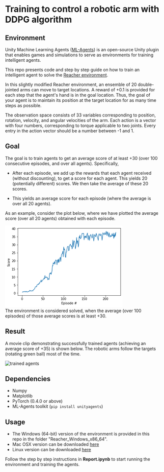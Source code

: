# Training to control a robotic arm with DDPG algorithm

## Environment
Unity Machine Learning Agents ([ML-Agents](https://github.com/Unity-Technologies/ml-agents)) is an open-source Unity plugin that enables games and simulations to serve as environments for training intelligent agents. 

This repo presents code and step by step guide on how to train an intelligent agent to solve the [Reacher environment](https://github.com/Unity-Technologies/ml-agents/blob/master/docs/Learning-Environment-Examples.md#reacher).

In this slightly modified Reacher environment, an ensemble of 20 double-jointed arms can move to target locations. A reward of +0.1 is provided for each step that the agent's hand is in the goal location. Thus, the goal of your agent is to maintain its position at the target location for as many time steps as possible.

The observation space consists of 33 variables corresponding to position, rotation, velocity, and angular velocities of the arm. Each action is a vector with four numbers, corresponding to torque applicable to two joints. Every entry in the action vector should be a number between -1 and 1.

## Goal
The goal is to train agents to get an average score of at least +30 (over 100 consecutive episodes, and over all agents). Specifically,
* After each episode, we add up the rewards that each agent received (without discounting), to get a score for each agent. This yields 20 (potentially different) scores. We then take the average of these 20 scores.  

* This yields an average score for each episode (where the average is over all 20 agents).

As an example, consider the plot below, where we have plotted the average score (over all 20 agents) obtained with each episode.  

![mean score plot](score.png)  
The environment is considered solved, when the average (over 100 episodes) of those average scores is at least +30.

## Result
A movie clip demonstrating successfully trained agents (achieving an average score of +35) is shown below. The robotic arms follow the targets (rotating green ball) most of the time.  

![trained agents](reacher.gif)  

## Dependencies
* Numpy
* Matplotlib
* PyTorch (0.4.0 or above)
* ML-Agents toolkit (`pip install unityagents`) 

## Usage
* The Windows (64-bit) version of the environment is provided in this repo in the folder "Reacher_Windows_x86_64".
* Mac OSX version can be downloaded [here](https://s3-us-west-1.amazonaws.com/udacity-drlnd/P2/Reacher/Reacher.app.zip)
* Linux version can be downloaded [here](https://s3-us-west-1.amazonaws.com/udacity-drlnd/P2/Reacher/Reacher_Linux.zip)

Follow the step by step instructions in **Report.ipynb** to start running the environment and training the agents.
